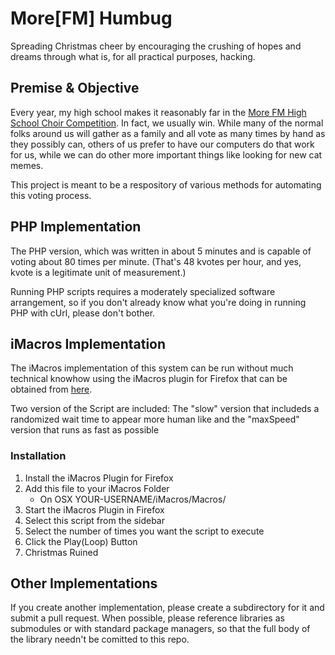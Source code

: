 # More[FM] Humbug

Spreading Christmas cheer by encouraging the crushing of hopes and dreams through what is, for all practical purposes, hacking.

## Premise & Objective

Every year, my high school makes it reasonably far in the [More FM High School Choir Competition](http://morefmchoir.com/).  In fact, we usually win.  While many of the normal folks around us will gather as a family and all vote as many times by hand as they possibly can, others of us prefer to have our computers do that work for us, while we can do other more important things like looking for new cat memes. 

This project is meant to be a respository of various methods for automating this voting process. 

## PHP Implementation

The PHP version, which was written in about 5 minutes and is capable of voting about 80 times per minute. (That's 48 kvotes per hour, and yes, kvote is a legitimate unit of measurement.)

Running PHP scripts requires a moderately specialized software arrangement, so if you don't already know what you're doing in running PHP with cUrl, please don't bother.

## iMacros Implementation

The iMacros implementation of this system can be run without much technical knowhow using the iMacros plugin for Firefox that can be obtained from [here](https://addons.mozilla.org/en-US/firefox/addon/imacros-for-firefox/).

Two version of the Script are included: The "slow" version that includeds a randomized wait time to appear more human like and the "maxSpeed" version that runs as fast as possible

### Installation 
1. Install the iMacros Plugin for Firefox
2. Add this file to your iMacros Folder
	* On OSX YOUR-USERNAME/iMacros/Macros/
3. Start the iMacros Plugin in Firefox
4. Select this script from the sidebar
5. Select the number of times you want the script to execute
6. Click the Play(Loop) Button
7. Christmas Ruined

## Other Implementations

If you create another implementation, please create a subdirectory for it and submit a pull request.  When possible, please reference libraries as submodules or with standard package managers, so that the full body of the library needn't be comitted to this repo. 

